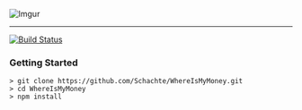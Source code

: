 ![Imgur](https://i.imgur.com/lcBDDTE.png)
<hr/>

[![Build Status](https://travis-ci.com/Schachte/WhereIsMyMoney.svg?token=v5J4pQaQRyb1LvTy6M9Q&branch=master)](https://travis-ci.com/Schachte/WhereIsMyMoney)

### Getting Started

```
> git clone https://github.com/Schachte/WhereIsMyMoney.git 
> cd WhereIsMyMoney
> npm install
```

